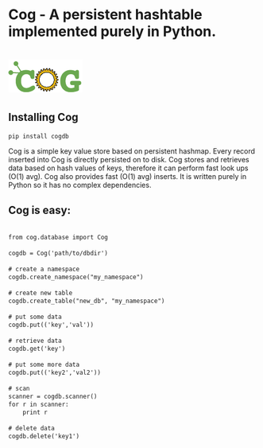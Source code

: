 # Cog - A persistent hashtable implemented purely in Python.
# ![ScreenShot](/cog-logo.png)


## Installing Cog
```
pip install cogdb
```

Cog is a simple key value store based on persistent hashmap. Every record inserted into Cog is directly persisted on to disk. Cog stores and retrieves data based on hash values of keys, therefore it can perform fast look ups (O(1) avg). Cog also provides fast (O(1) avg) inserts. It is written purely in Python so it has no complex dependencies.


## Cog is easy:
```

from cog.database import Cog

cogdb = Cog('path/to/dbdir')

# create a namespace
cogdb.create_namespace("my_namespace")

# create new table
cogdb.create_table("new_db", "my_namespace")

# put some data
cogdb.put(('key','val'))

# retrieve data 
cogdb.get('key')

# put some more data
cogdb.put(('key2','val2'))

# scan
scanner = cogdb.scanner()
for r in scanner:
    print r
    
# delete data
cogdb.delete('key1')

```

